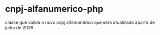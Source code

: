 # cnpj-alfanumerico-php
classe que valida o novo cnpj alfanumérico que será atualizado apartir de julho de 2026
